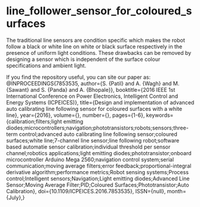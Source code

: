 # line_follower_sensor_for_coloured_surfaces

The traditional line sensors are condition specific
which makes the robot follow a black or white line on white or
black surface respectively in the presence of uniform light
conditions. These drawbacks can be removed by designing a
sensor which is independent of the surface colour
specifications and ambient light.


If you find the repository useful, you can site our paper as:
@INPROCEEDINGS{7853535,
author={S. {Patil} and A. {Wagh} and M. {Sawant} and S. {Panda} and A. {Bhopale}},
booktitle={2016 IEEE 1st International Conference on Power Electronics, Intelligent Control and Energy Systems (ICPEICES)},
title={Design and implementation of advanced auto calibrating line following sensor for coloured surfaces with a white line},
year={2016},
volume={},
number={},
pages={1-6},
keywords={calibration;filters;light emitting diodes;microcontrollers;navigation;phototransistors;robots;sensors;three-term control;advanced auto calibrating line following sensor;coloured surfaces;white line;7-channel line sensor;line following robot;software based automatie sensor calibration;individual threshold per sensor channel;robotics applications;light emitting diodes;phototransistor;onboard microcontroller Arduino Mega 2560;navigation control system;serial communication;moving average filters;error feedback;proportional-integral derivative algorithm;performance metrics;Robot sensing systems;Process control;Intelligent sensors;Navigation;Light emitting diodes;Advanced Line Sensor;Moving Average Filter;PID;Coloured Surfaces;Phototransistor;Auto Calibration},
doi={10.1109/ICPEICES.2016.7853535},
ISSN={null},
month={July},}
